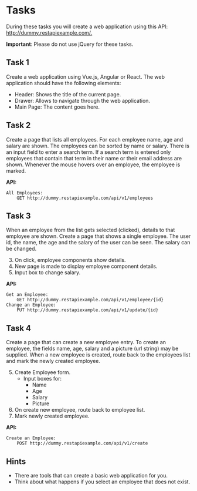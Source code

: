 # Tasks

During these tasks you will create a web application using this API: <http://dummy.restapiexample.com/.>

**Important**: Please do not use jQuery for these tasks.

## Task 1

Create a web application using Vue.js, Angular or React.
The web application should have the following elements:

* Header:
    Shows the title of the current page.
* Drawer:
    Allows to navigate through the web application.
* Main Page:
    The content goes here.

## Task 2

Create a page that lists all employees. For each employee name, age and salary are shown.
The employees can be sorted by name or salary. There is an input field to enter a search term.
If a search term is entered only employees that contain that term in their name or their email address are shown.
Whenever the mouse hovers over an employee, the employee is marked.

<!-- 1. There is an input field.
    - it searches through employee names and emails -->
<!-- 2. Mark on mouse hover over employee. -->

**API:**

    All Employees:
        GET http://dummy.restapiexample.com/api/v1/employees

## Task 3

When an employee from the list gets selected (clicked), details to that employee are shown.
Create a page that shows a single employee. The user id, the name, the age and the salary of the user can be seen.
The salary can be changed.

3. On click, employee components show details.
4. New page is made to display employee component details.
5. Input box to change salary.

**API:**

    Get an Employee:
        GET http://dummy.restapiexample.com/api/v1/employee/{id}
    Change an Employee:
        PUT http://dummy.restapiexample.com/api/v1/update/{id}

## Task 4

Create a page that can create a new employee entry.
To create an employee, the fields name, age, salary and a picture (url string) may be supplied.
When a new employee is created, route back to the employees list and mark the newly created employee.

5. Create Employee form.
    - Input boxes for:
        - Name
        - Age
        - Salary
        - Picture
6. On create new employee, route back to employee list.
7. Mark newly created employee.

**API:**

    Create an Employee:
        POST http://dummy.restapiexample.com/api/v1/create

## Hints

* There are tools that can create a basic web application for you.
* Think about what happens if you select an employee that does not exist.

